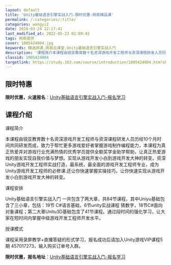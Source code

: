 ```yaml
---
layout: default
title: 'Unity基础语言引擎实战入门-限时优惠-网易精品课'
permalink: /:categories/:title/
categories: wangyi2
date: 2019-03-24 12:17:41
last_modified_at: 2022-05-23 02:09:42
tags: 网易提供
cover: 1005424004.jpg
keywords: 精选网课,网易云课堂,Unity基础语言引擎实战入门
description: '课程简介本课程由锐亚教育数十名资深游戏开发工程师与资深课程研发人员历经10个月时间共同研发而成，致力于帮忙更多游戏爱好者'
classid: 1005424004
targetlink: https://study.163.com/course/introduction/1005424004.htm?share=1&shareId=1025206652&utm_campaign=share&utm_medium=iphoneShare&utm_source=&utm_u=1025206652
---
```


## 限时特惠

**限时优惠，火速报名**：[Unity基础语言引擎实战入门-报名学习](https://study.163.com/course/introduction/1005424004.htm?share=1&shareId=1025206652&utm_campaign=share&utm_medium=iphoneShare&utm_source=&utm_u=1025206652)

## 课程介绍

课程简介

   本课程由锐亚教育数十名资深游戏开发工程师与资深课程研发人员历经10个月时间共同研发而成，致力于帮忙更多游戏爱好者掌握游戏制作编程能力，本课程为真正热爱并对游戏行业充满热情的优秀学员提供全额奖学金助学帮助，让真正热爱游戏的朋友实现自我价值与梦想。实现从游戏开发小白到游戏开发大神的转变。资深Unity游戏开发工程师实战打造，最系统，最全面的游戏开发工程师专业，成为Unity游戏开发工程师的必修课.还让你快速掌握实操技巧，让你快速实现从游戏开发小白到游戏开发大神的转变。



课程安排

  Unity基础语言引擎实战入门 一共包含了两大章，共84节课程，其中Uniyu基础包含了三小章，包括：19节 C#语言基础，6节unity实战课程  猜数字，18节C#面向对象课程；第二大章Unitu3D基础包含了41节课程。通过段时间的强化学习，让大家在短时间内掌握中级游戏开发工程师开发水平。



授课模式

  课程采用录屏教学+直播答疑的形式学习，报名成功后请加入Unity游戏VIP课程5期 457017273，输入购买订单号入群。

**限时优惠，报名地址**：[Unity基础语言引擎实战入门-报名学习](https://study.163.com/course/introduction/1005424004.htm?share=1&shareId=1025206652&utm_campaign=share&utm_medium=iphoneShare&utm_source=&utm_u=1025206652)

